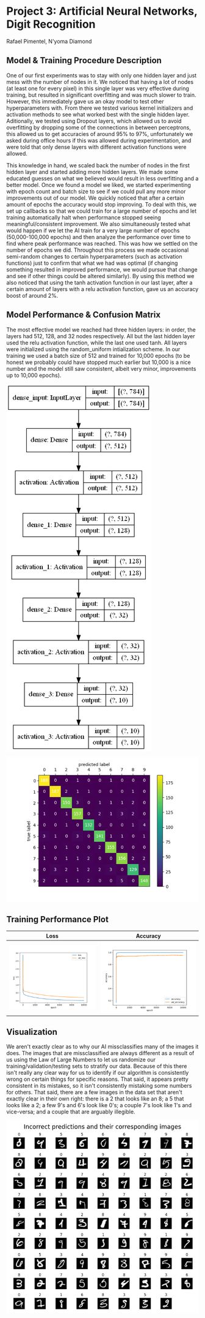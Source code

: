 # Project 3: Artificial Neural Networks, Digit Recognition

Rafael Pimentel, N'yoma Diamond

## Model & Training Procedure Description

One of our first experiments was to stay with only one hidden layer and just mess with the number of nodes in it. We noticed that having a lot of nodes (at least one for every pixel) in this single layer was very effective during training, but resulted in significant overfitting and was much slower to train. However, this immediately gave us an okay model to test other hyperparameters with. From there we tested various kernel initializers and activation methods to see what worked best with the single hidden layer. Aditionally, we tested using Dropout layers, which allowed us to avoid overfitting by dropping some of the connections in between perceptrons, this allowed us to get accuracies of around 95% to 97%, unfortunately we asked during office hours if this was allowed during experimentation, and were told that only dense layers with different activation functions were allowed.

This knowledge in hand, we scaled back the number of nodes in the first hidden layer and started adding more hidden layers. We made some educated guesses on what we believed would result in less overfitting and a better model. Once we found a model we liked, we started experimenting with epoch count and batch size to see if we could pull any more minor improvements out of our model. We quickly noticed that after a certain amount of epochs the accuracy would stop improving. To deal with this, we set up callbacks so that we could train for a large number of epochs and let training automatically halt when performance stopped seeing meaningful/consistent improvement. We also simultaneously tested what would happen if we let the AI train for a very large number of epochs (50,000-100,000 epochs) and then analyze the performance over time to find where peak performance was reached. This was how we settled on the number of epochs we did. Throughout this process we made occasional semi-random changes to certain hyperparameters (such as activation functions) just to confirm that what we had was optimal (if changing something resulted in improved performance, we would pursue that change and see if other things could be altered similarly). By using this method we also noticed that using the tanh activation function in our last layer, after a certain amount of layers with a relu activation function, gave us an accuracy boost of around 2%.

## Model Performance & Confusion Matrix

The most effective model we reached had three hidden layers: in order, the layers had 512, 128, and 32 nodes respectively. All but the last hidden layer used the relu activation function, while the last one used tanh. All layers were initialized using the random_uniform intialization scheme. In our training we used a batch size of 512 and trained for 10,000 epochs (to be honest we probably could have stopped much earlier but 10,000 is a nice number and the model still saw consistent, albeit very minor, improvements up to 10,000 epochs).

![model structure](model_plot.png)

![confusion matrix](best-confusion-matrix.png)

## Training Performance Plot

Loss               |  Accuracy
:-----------------:|:--------------------------:
![loss](best-loss.png)  |  ![accuracy](best-accuracy.png)

## Visualization

We aren't exactly clear as to why our AI missclassifies many of the images it does. The images that are missclassified are always different as a result of us using the Law of Large Numbers to let us randomize our training/validation/testing sets to stratify our data. Because of this there isn't really any clear way for us to identify if our algorithm is consistently wrong on certain things for specific reasons. That said, it appears pretty consistent in its mistakes, so it isn't consistently mistaking some numbers for others. That said, there are a few images in the data set that aren't exactly clear in their own right: there is a 2 that looks like an 8; a 5 that looks like a 2; a few 9's and 6's look like 0's; a couple 7's look like 1's and vice-versa; and a couple that are arguably illegible.

![incorrect predictions](best-incorrect-predictions.png)
